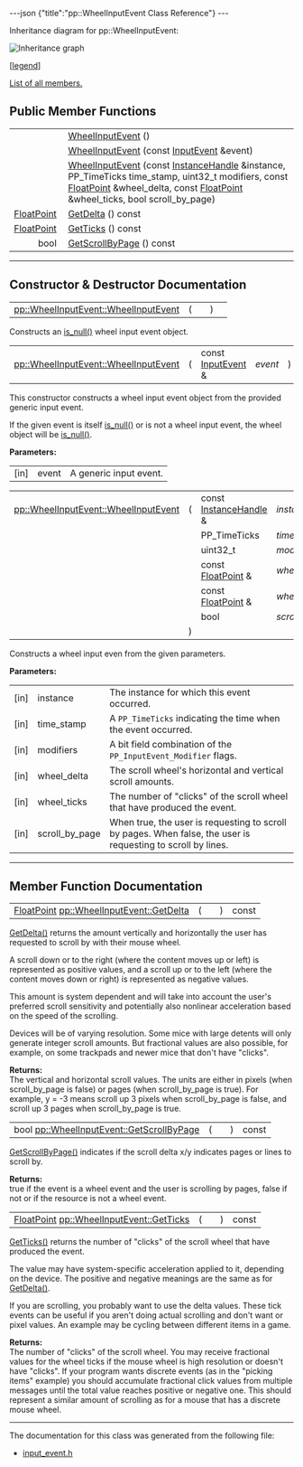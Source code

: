 ---json {"title":"pp::WheelInputEvent Class Reference"} ---

Inheritance diagram for pp::WheelInputEvent:

![Inheritance graph](/docs/native-client/pepper_dev/cpp/classpp_1_1_wheel_input_event__inherit__graph.png)

<span class="legend">\[[legend](/docs/native-client/pepper_dev/cpp/graph_legend/)\]</span>

[List of all members.](/docs/native-client/pepper_dev/cpp/classpp_1_1_wheel_input_event-members/)

Public Member Functions
-----------------------

<table><tbody><tr class="odd"><td style="text-align: right;"> </td><td><a href="/docs/native-client/pepper_dev/cpp/classpp_1_1_wheel_input_event#a85e0f60e68512da2339d61158371fa59" class="el">WheelInputEvent</a> ()</td></tr><tr class="even"><td style="text-align: right;"> </td><td><a href="/docs/native-client/pepper_dev/cpp/classpp_1_1_wheel_input_event#ab933e1f6aac0f96cdb2d84153bf957ca" class="el">WheelInputEvent</a> (const <a href="/docs/native-client/pepper_dev/cpp/classpp_1_1_input_event/" class="el">InputEvent</a> &amp;event)</td></tr><tr class="odd"><td style="text-align: right;"> </td><td><a href="/docs/native-client/pepper_dev/cpp/classpp_1_1_wheel_input_event#a5b9fc5bc86d59a7a5f7703511e41fb33" class="el">WheelInputEvent</a> (const <a href="/docs/native-client/pepper_dev/cpp/classpp_1_1_instance_handle/" class="el">InstanceHandle</a> &amp;instance, PP_TimeTicks time_stamp, uint32_t modifiers, const <a href="/docs/native-client/pepper_dev/cpp/classpp_1_1_float_point/" class="el">FloatPoint</a> &amp;wheel_delta, const <a href="/docs/native-client/pepper_dev/cpp/classpp_1_1_float_point/" class="el">FloatPoint</a> &amp;wheel_ticks, bool scroll_by_page)</td></tr><tr class="even"><td style="text-align: right;"><a href="/docs/native-client/pepper_dev/cpp/classpp_1_1_float_point/" class="el">FloatPoint</a> </td><td><a href="/docs/native-client/pepper_dev/cpp/classpp_1_1_wheel_input_event#ac9cfe394244f9ea55a842a0cd5ee7ab8" class="el">GetDelta</a> () const</td></tr><tr class="odd"><td style="text-align: right;"><a href="/docs/native-client/pepper_dev/cpp/classpp_1_1_float_point/" class="el">FloatPoint</a> </td><td><a href="/docs/native-client/pepper_dev/cpp/classpp_1_1_wheel_input_event#a6c841300d5c71d9cf83eec7da8bbf084" class="el">GetTicks</a> () const</td></tr><tr class="even"><td style="text-align: right;">bool </td><td><a href="/docs/native-client/pepper_dev/cpp/classpp_1_1_wheel_input_event#a8082fa4d12d5b66aa0364825d1549ca6" class="el">GetScrollByPage</a> () const</td></tr></tbody></table>

------------------------------------------------------------------------

Constructor & Destructor Documentation
--------------------------------------

<span id="a85e0f60e68512da2339d61158371fa59" class="anchor" style="margin: 0;"></span>

<table><tbody><tr class="odd"><td><a href="/docs/native-client/pepper_dev/cpp/classpp_1_1_wheel_input_event#a85e0f60e68512da2339d61158371fa59" class="el">pp::WheelInputEvent::WheelInputEvent</a></td><td>(</td><td></td><td>)</td><td></td></tr></tbody></table>

Constructs an <a href="/docs/native-client/pepper_dev/cpp/classpp_1_1_resource#a859068e34cdc2dc0b78754c255323aa9" class="el" title="This functions determines if this resource is invalid or uninitialized.">is_null()</a> wheel input event object.

<span id="ab933e1f6aac0f96cdb2d84153bf957ca" class="anchor" style="margin: 0;"></span>

<table><tbody><tr class="odd"><td><a href="/docs/native-client/pepper_dev/cpp/classpp_1_1_wheel_input_event#a85e0f60e68512da2339d61158371fa59" class="el">pp::WheelInputEvent::WheelInputEvent</a></td><td>(</td><td>const <a href="/docs/native-client/pepper_dev/cpp/classpp_1_1_input_event/" class="el">InputEvent</a> &amp; </td><td><em>event</em></td><td>)</td><td><code> [explicit]</code></td></tr></tbody></table>

This constructor constructs a wheel input event object from the provided generic input event.

If the given event is itself <a href="/docs/native-client/pepper_dev/cpp/classpp_1_1_resource#a859068e34cdc2dc0b78754c255323aa9" class="el" title="This functions determines if this resource is invalid or uninitialized.">is_null()</a> or is not a wheel input event, the wheel object will be <a href="/docs/native-client/pepper_dev/cpp/classpp_1_1_resource#a859068e34cdc2dc0b78754c255323aa9" class="el" title="This functions determines if this resource is invalid or uninitialized.">is_null()</a>.

**Parameters:**  
<table><tbody><tr class="odd"><td>[in]</td><td>event</td><td>A generic input event.</td></tr></tbody></table>

<span id="a5b9fc5bc86d59a7a5f7703511e41fb33" class="anchor" style="margin: 0;"></span>

<table><tbody><tr class="odd"><td><a href="/docs/native-client/pepper_dev/cpp/classpp_1_1_wheel_input_event#a85e0f60e68512da2339d61158371fa59" class="el">pp::WheelInputEvent::WheelInputEvent</a></td><td>(</td><td>const <a href="/docs/native-client/pepper_dev/cpp/classpp_1_1_instance_handle/" class="el">InstanceHandle</a> &amp; </td><td><em>instance</em>,</td></tr><tr class="even"><td></td><td></td><td>PP_TimeTicks </td><td><em>time_stamp</em>,</td></tr><tr class="odd"><td></td><td></td><td>uint32_t </td><td><em>modifiers</em>,</td></tr><tr class="even"><td></td><td></td><td>const <a href="/docs/native-client/pepper_dev/cpp/classpp_1_1_float_point/" class="el">FloatPoint</a> &amp; </td><td><em>wheel_delta</em>,</td></tr><tr class="odd"><td></td><td></td><td>const <a href="/docs/native-client/pepper_dev/cpp/classpp_1_1_float_point/" class="el">FloatPoint</a> &amp; </td><td><em>wheel_ticks</em>,</td></tr><tr class="even"><td></td><td></td><td>bool </td><td><em>scroll_by_page</em> </td></tr><tr class="odd"><td></td><td>)</td><td></td><td></td></tr></tbody></table>

Constructs a wheel input even from the given parameters.

**Parameters:**  
<table><tbody><tr class="odd"><td>[in]</td><td>instance</td><td>The instance for which this event occurred.</td></tr><tr class="even"><td>[in]</td><td>time_stamp</td><td>A <code>PP_TimeTicks</code> indicating the time when the event occurred.</td></tr><tr class="odd"><td>[in]</td><td>modifiers</td><td>A bit field combination of the <code>PP_InputEvent_Modifier</code> flags.</td></tr><tr class="even"><td>[in]</td><td>wheel_delta</td><td>The scroll wheel's horizontal and vertical scroll amounts.</td></tr><tr class="odd"><td>[in]</td><td>wheel_ticks</td><td>The number of "clicks" of the scroll wheel that have produced the event.</td></tr><tr class="even"><td>[in]</td><td>scroll_by_page</td><td>When true, the user is requesting to scroll by pages. When false, the user is requesting to scroll by lines.</td></tr></tbody></table>

------------------------------------------------------------------------

Member Function Documentation
-----------------------------

<span id="ac9cfe394244f9ea55a842a0cd5ee7ab8" class="anchor" style="margin: 0;"></span>

<table><tbody><tr class="odd"><td><a href="/docs/native-client/pepper_dev/cpp/classpp_1_1_float_point/" class="el">FloatPoint</a> <a href="/docs/native-client/pepper_dev/cpp/classpp_1_1_wheel_input_event#ac9cfe394244f9ea55a842a0cd5ee7ab8" class="el">pp::WheelInputEvent::GetDelta</a></td><td>(</td><td></td><td>)</td><td>const</td></tr></tbody></table>

<a href="/docs/native-client/pepper_dev/cpp/classpp_1_1_wheel_input_event#ac9cfe394244f9ea55a842a0cd5ee7ab8" class="el" title="GetDelta() returns the amount vertically and horizontally the user has requested to scroll by with th...">GetDelta()</a> returns the amount vertically and horizontally the user has requested to scroll by with their mouse wheel.

A scroll down or to the right (where the content moves up or left) is represented as positive values, and a scroll up or to the left (where the content moves down or right) is represented as negative values.

This amount is system dependent and will take into account the user's preferred scroll sensitivity and potentially also nonlinear acceleration based on the speed of the scrolling.

Devices will be of varying resolution. Some mice with large detents will only generate integer scroll amounts. But fractional values are also possible, for example, on some trackpads and newer mice that don't have "clicks".

**Returns:**  
The vertical and horizontal scroll values. The units are either in pixels (when scroll\_by\_page is false) or pages (when scroll\_by\_page is true). For example, y = -3 means scroll up 3 pixels when scroll\_by\_page is false, and scroll up 3 pages when scroll\_by\_page is true.

<span id="a8082fa4d12d5b66aa0364825d1549ca6" class="anchor" style="margin: 0;"></span>

<table><tbody><tr class="odd"><td>bool <a href="/docs/native-client/pepper_dev/cpp/classpp_1_1_wheel_input_event#a8082fa4d12d5b66aa0364825d1549ca6" class="el">pp::WheelInputEvent::GetScrollByPage</a></td><td>(</td><td></td><td>)</td><td>const</td></tr></tbody></table>

<a href="/docs/native-client/pepper_dev/cpp/classpp_1_1_wheel_input_event#a8082fa4d12d5b66aa0364825d1549ca6" class="el" title="GetScrollByPage() indicates if the scroll delta x/y indicates pages or lines to scroll by...">GetScrollByPage()</a> indicates if the scroll delta x/y indicates pages or lines to scroll by.

**Returns:**  
true if the event is a wheel event and the user is scrolling by pages, false if not or if the resource is not a wheel event.

<span id="a6c841300d5c71d9cf83eec7da8bbf084" class="anchor" style="margin: 0;"></span>

<table><tbody><tr class="odd"><td><a href="/docs/native-client/pepper_dev/cpp/classpp_1_1_float_point/" class="el">FloatPoint</a> <a href="/docs/native-client/pepper_dev/cpp/classpp_1_1_wheel_input_event#a6c841300d5c71d9cf83eec7da8bbf084" class="el">pp::WheelInputEvent::GetTicks</a></td><td>(</td><td></td><td>)</td><td>const</td></tr></tbody></table>

<a href="/docs/native-client/pepper_dev/cpp/classpp_1_1_wheel_input_event#a6c841300d5c71d9cf83eec7da8bbf084" class="el" title="GetTicks() returns the number of &quot;clicks&quot; of the scroll wheel that have produced the event...">GetTicks()</a> returns the number of "clicks" of the scroll wheel that have produced the event.

The value may have system-specific acceleration applied to it, depending on the device. The positive and negative meanings are the same as for <a href="/docs/native-client/pepper_dev/cpp/classpp_1_1_wheel_input_event#ac9cfe394244f9ea55a842a0cd5ee7ab8" class="el" title="GetDelta() returns the amount vertically and horizontally the user has requested to scroll by with th...">GetDelta()</a>.

If you are scrolling, you probably want to use the delta values. These tick events can be useful if you aren't doing actual scrolling and don't want or pixel values. An example may be cycling between different items in a game.

**Returns:**  
The number of "clicks" of the scroll wheel. You may receive fractional values for the wheel ticks if the mouse wheel is high resolution or doesn't have "clicks". If your program wants discrete events (as in the "picking items" example) you should accumulate fractional click values from multiple messages until the total value reaches positive or negative one. This should represent a similar amount of scrolling as for a mouse that has a discrete mouse wheel.

------------------------------------------------------------------------

The documentation for this class was generated from the following file:

-   <a href="/docs/native-client/pepper_dev/cpp/input__event_8h/" class="el">input_event.h</a>
